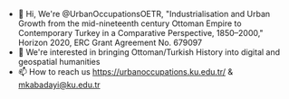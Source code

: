 - 👋 Hi, We're @UrbanOccupationsOETR, "Industrialisation and Urban Growth from the mid-nineteenth century Ottoman Empire to Contemporary Turkey in a Comparative Perspective, 1850–2000," Horizon 2020, ERC Grant Agreement No. 679097
- 👀 We're interested in bringing Ottoman/Turkish History into digital and geospatial humanities
- 📫 How to reach us https://urbanoccupations.ku.edu.tr/ & mkabadayi@ku.edu.tr

<!---
UrbanOccupationsOETR/UrbanOccupationsOETR is a ✨ special ✨ repository because its `README.md` (this file) appears on your GitHub profile.
You can click the Preview link to take a look at your changes.
--->
